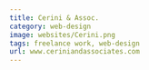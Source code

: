 ```yaml
---
title: Cerini & Assoc.
category: web-design
image: websites/Cerini.png
tags: freelance work, web-design
url: www.ceriniandassociates.com
---
```


